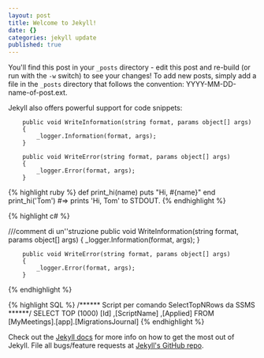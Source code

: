 ```yaml
---
layout: post
title: Welcome to Jekyll!
date: {}
categories: jekyll update
published: true
---
```


You'll find this post in your `_posts` directory - edit this post and re-build (or run with the `-w` switch) to see your changes!
To add new posts, simply add a file in the `_posts` directory that follows the convention: YYYY-MM-DD-name-of-post.ext.

Jekyll also offers powerful support for code snippets:



        public void WriteInformation(string format, params object[] args)
        {
            _logger.Information(format, args);
        }

        public void WriteError(string format, params object[] args)
        {
            _logger.Error(format, args);
        }
        
        
        

{% highlight ruby %}
def print_hi(name)
  puts "Hi, #{name}"
end
print_hi('Tom')
#=> prints 'Hi, Tom' to STDOUT.
{% endhighlight %}

{% highlight c# %}

///comment di un''struzione
        public void WriteInformation(string format, params object[] args)
        {
            _logger.Information(format, args);
        }

        public void WriteError(string format, params object[] args)
        {
            _logger.Error(format, args);
        }
        

{% endhighlight %}

{% highlight SQL %}
/****** Script per comando SelectTopNRows da SSMS  ******/
SELECT TOP (1000) [Id]
      ,[ScriptName]
      ,[Applied]
  FROM [MyMeetings].[app].[MigrationsJournal]
{% endhighlight %}
  

Check out the [Jekyll docs][jekyll] for more info on how to get the most out of Jekyll. File all bugs/feature requests at [Jekyll's GitHub repo][jekyll-gh].

[jekyll-gh]: https://github.com/mojombo/jekyll
[jekyll]:    http://jekyllrb.com

